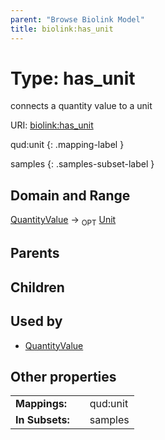 ```yaml
---
parent: "Browse Biolink Model"
title: biolink:has_unit
---
```


# Type: has_unit


connects a quantity value to a unit

URI: [biolink:has_unit](https://w3id.org/biolink/vocab/has_unit)

qud:unit
{: .mapping-label }

samples
{: .samples-subset-label }


## Domain and Range

[QuantityValue](QuantityValue.md) ->  <sub>OPT</sub> [Unit](types/Unit.md)

## Parents


## Children


## Used by

 * [QuantityValue](QuantityValue.md)

## Other properties

|  |  |  |
| --- | --- | --- |
| **Mappings:** | | qud:unit |
| **In Subsets:** | | samples |

